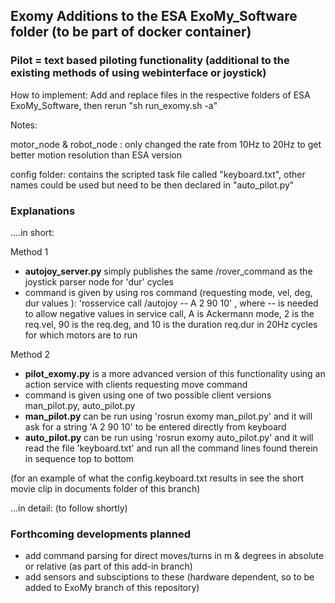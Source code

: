 ## Exomy Additions to the ESA ExoMy_Software folder (to be part of docker container)

### Pilot = text based piloting functionality (additional to the existing methods of using webinterface or joystick)

How to implement: Add and replace files in the respective folders of ESA ExoMy_Software, then rerun "sh run_exomy.sh -a"

Notes:

motor_node & robot_node : only changed the rate from 10Hz to 20Hz to get better motion resolution than ESA version

config folder: contains the scripted task file called "keyboard.txt", other names could be used but need to be then declared in "auto_pilot.py"

### Explanations

....in short:

Method 1

- **autojoy_server.py** simply publishes the same /rover_command as the joystick parser node for 'dur' cycles
- command is given by using ros command (requesting mode, vel, deg, dur values ): 'rosservice call /autojoy -- A 2 90 10' , where -- is needed to allow negative values in service call, A is Ackermann mode, 2 is the req.vel, 90 is the req.deg, and 10 is the duration req.dur in 20Hz cycles for which motors are to run

Method 2

- **pilot_exomy.py** is a more advanced version of this functionality using an action service with clients requesting move command
- command is given using one of two possible client versions man_pilot.py, auto_pilot.py
- **man_pilot.py** can be run using 'rosrun exomy man_pilot.py' and it will ask for a string 'A 2 90 10' to be entered directly from keyboard
- **auto_pilot.py** can be run using 'rosrun exomy auto_pilot.py' and it will read the file 'keyboard.txt' and run all the command lines found therein in sequence top to bottom

(for an example of what the config.keyboard.txt results in see the short movie clip in documents folder of this branch)

...in detail: (to follow shortly)

### Forthcoming developments planned
 
- add command parsing for direct moves/turns in m & degrees in absolute or relative (as part of this add-in branch)
- add sensors and subsciptions to these (hardware dependent, so to be added to ExoMy branch of this repository)




